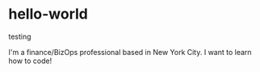 # hello-world
testing

I'm a finance/BizOps professional based in New York City. I want to learn how to code!
